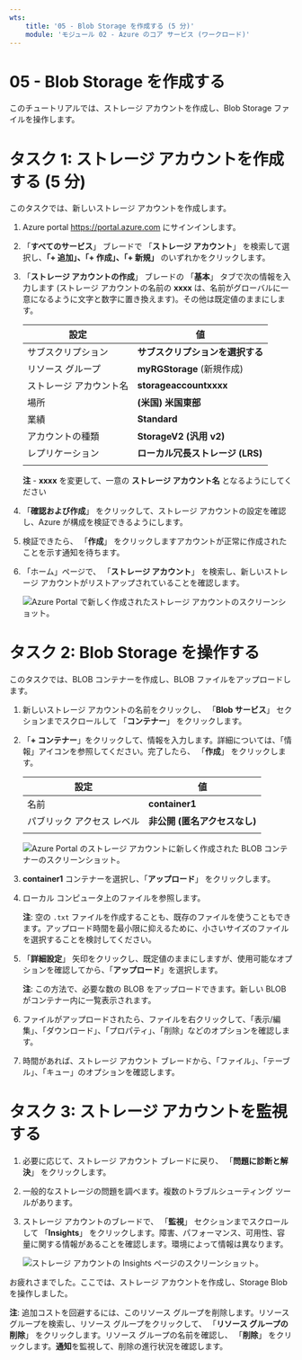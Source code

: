 ```yaml
---
wts:
    title: '05 - Blob Storage を作成する (5 分)'
    module: 'モジュール 02 - Azure のコア サービス (ワークロード)'
---
```

# 05 - Blob Storage を作成する

このチュートリアルでは、ストレージ アカウントを作成し、Blob Storage ファイルを操作します。

# タスク 1: ストレージ アカウントを作成する (5 分)

このタスクでは、新しいストレージ アカウントを作成します。 

1. Azure portal <a href="https://portal.azure.com" target="_blank"><span style="color: #0066cc;" color="#0066cc">https://portal.azure.com</span></a> にサインインします。

2. 「**すべてのサービス**」 ブレードで 「**ストレージ アカウント**」 を検索して選択し、**「+ 追加」、「+ 作成」、「+ 新規」** のいずれかをクリックします。 

3. 「**ストレージ アカウントの作成**」 ブレードの 「**基本**」 タブで次の情報を入力します (ストレージ アカウントの名前の **xxxx** は、名前がグローバルに一意になるように文字と数字に置き換えます)。その他は既定値のままにします。

    | 設定 | 値 | 
    | --- | --- |
    | サブスクリプション | **サブスクリプションを選択する** |
    | リソース グループ | **myRGStorage** (新規作成) |
    | ストレージ アカウント名 | **storageaccountxxxx** |
    | 場所 | **(米国) 米国東部**  |
    | 業績 | **Standard** |
    | アカウントの種類 | **StorageV2 (汎用 v2)** |
    | レプリケーション | **ローカル冗長ストレージ (LRS)** |
    | | |

    **注** -  **xxxx** を変更して、一意の **ストレージ アカウント名** となるようにしてください

5. 「**確認および作成**」 をクリックして、ストレージ アカウントの設定を確認し、Azure が構成を検証できるようにします。 

6. 検証できたら、 「**作成**」 をクリックしますアカウントが正常に作成されたことを示す通知を待ちます。 

7. 「ホーム」ページで、 「**ストレージ アカウント**」 を検索し、新しいストレージ アカウントがリストアップされていることを確認します。

    ![Azure Portal で新しく作成されたストレージ アカウントのスクリーンショット。](../images/0401.png)

# タスク 2: Blob Storage を操作する

このタスクでは、BLOB コンテナーを作成し、BLOB ファイルをアップロードします。 

1. 新しいストレージ アカウントの名前をクリックし、 「**Blob サービス**」 セクションまでスクロールして 「**コンテナー**」 をクリックします。

2. 「**+ コンテナー**」をクリックして、情報を入力します。詳細については、「情報」アイコンを参照してください。完了したら、 「**作成**」 をクリックします。


    | 設定 | 値 |
    | --- | --- |
    | 名前 | **container1**  |
    | パブリック アクセス レベル| **非公開 (匿名アクセスなし)** |
    | | |

    ![Azure Portal のストレージ アカウントに新しく作成された BLOB コンテナーのスクリーンショット。](../images/0402.png)

4. **container1** コンテナーを選択し、「**アップロード**」 をクリックします。

5. ローカル コンピュータ上のファイルを参照します。 

    **注**: 空の `.txt` ファイルを作成することも、既存のファイルを使うこともできます。アップロード時間を最小限に抑えるために、小さいサイズのファイルを選択することを検討してください。

6. 「**詳細設定**」 矢印をクリックし、既定値のままにしますが、使用可能なオプションを確認してから、「**アップロード**」を選択します。

    **注**: この方法で、必要な数の BLOB をアップロードできます。新しい BLOB がコンテナー内に一覧表示されます。

7. ファイルがアップロードされたら、ファイルを右クリックして、「表示/編集」、「ダウンロード」、「プロパティ」、「削除」などのオプションを確認します。 

8. 時間があれば、ストレージ アカウント ブレードから、「ファイル」、「テーブル」、「キュー」のオプションを確認します。

# タスク 3: ストレージ アカウントを監視する

1. 必要に応じて、ストレージ アカウント ブレードに戻り、 「**問題に診断と解決**」 をクリックします。 

2. 一般的なストレージの問題を調べます。複数のトラブルシューティング ツールがあります。

3. ストレージ アカウントのブレードで、 「**監視**」 セクションまでスクロールして 「**Insights**」 をクリックします。障害、パフォーマンス、可用性、容量に関する情報があることを確認します。環境によって情報は異なります。

    ![ストレージ アカウントの Insights ページのスクリーンショット。](../images/0403.png)

お疲れさまでした。ここでは、ストレージ アカウントを作成し、Storage Blob を操作しました。

**注**: 追加コストを回避するには、このリソース グループを削除します。リソース グループを検索し、リソース グループをクリックして、 「**リソース グループの削除**」 をクリックします。リソース グループの名前を確認し、 「**削除**」 をクリックします。**通知**を監視して、削除の進行状況を確認します。
